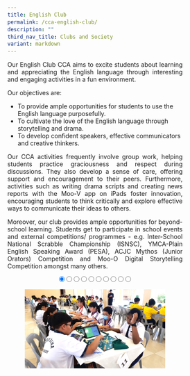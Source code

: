 ```yaml
---
title: English Club
permalink: /cca-english-club/
description: ""
third_nav_title: Clubs and Society
variant: markdown
---
```

<style>
* {
  margin: 0;
  padding: 0;
  box-sizing: border-box;
}

.slideshow-container {
  width: 100%;
  max-width: 700px;
  margin: auto;
  overflow: hidden;
  position: relative;
	text-align:center;
}

.slides {
  display: flex;
  transition: transform 0.5s ease; /* Smooth transition for sliding */
  width: 1000%; /* Adjust this to match the number of slides */
}

.slide {
  width: 10%; /* Each slide takes up 10% of the container (for 10 slides) */
  height: auto;
}

.slide img {
  width: 100%;
  height: auto;
  object-fit: cover;
  cursor: pointer; /* Make the images clickable */
}

/* Control the slide transition when the radio buttons are selected */
#slide1:checked ~ .slides {
  transform: translateX(0);
}

#slide2:checked ~ .slides {
  transform: translateX(-10%); /* Move to the second slide */
}

#slide3:checked ~ .slides {
  transform: translateX(-20%); /* Move to the third slide */
}

#slide4:checked ~ .slides {
  transform: translateX(-30%); /* Move to the fourth slide */
}

#slide5:checked ~ .slides {
  transform: translateX(-40%); /* Move to the fifth slide */
}

#slide6:checked ~ .slides {
  transform: translateX(-50%); /* Move to the sixth slide */
}

#slide7:checked ~ .slides {
transform: translateX(-60%); /* Move to the seventh slide */
}

#slide8:checked ~ .slides {
  transform: translateX(-70%); /* Move to the eighth slide */
}

#slide9:checked ~ .slides {
  transform: translateX(-80%); /* Move to the ninth slide */
}

#slide10:checked ~ .slides {
  transform: translateX(-90%); /* Move to the tenth slide */
}

/* Mobile Devices (up to 600px) */
@media (max-width: 600px) {
  .slide img {
    width: 100%;
    height: auto;
  }
}

/* Tablet devices (600px to 768px) */
@media (max-width: 768px) {
  .slide img {
    width: 100%;
    height: auto;
  }
}

/* Desktop devices (769px and above) */
@media (min-width: 769px) {
.slide img {
width: 80%;
height: auto;
}
}
</style>

<p style="text-align:justify">Our English Club CCA aims to excite students about learning and appreciating the English language through interesting and engaging activities in a fun environment. </p>
<span style="text-align:justify">Our objectives are:</span>
<ul>
<li>To provide ample opportunities for students to use the English language purposefully.</li>
<li>To cultivate the love of the English language through storytelling and drama.</li>
<li>To develop confident speakers, effective communicators and creative thinkers.</li>
</ul>
<p style="text-align:justify">Our CCA activities frequently involve group work, helping students practice graciousness and respect during discussions. They also develop a sense of care, offering support and encouragement to their peers. Furthermore, activities such as writing drama scripts and creating news reports with the Moo-V app on iPads foster innovation, encouraging students to think critically and explore effective ways to communicate their ideas to others.</p>
<p style="text-align:justify">Moreover, our club provides ample opportunities for beyond-school learning. Students get to participate in school events and external competitions/ programmes - e.g. Inter-School National Scrabble Championship (ISNSC), YMCA-Plain English Speaking Award (PESA), ACJC Mythos (Junior Orators) Competition and Moo-O Digital Storytelling Competition amongst many others. </p>

<div class="slideshow-container">
<input checked="" id="slide1" name="slide" type="radio">
<input id="slide2" name="slide" type="radio">
<input id="slide3" name="slide" type="radio">
<input id="slide4" name="slide" type="radio">
<input id="slide5" name="slide" type="radio">
<input id="slide6" name="slide" type="radio">
<input id="slide7" name="slide" type="radio">
<input id="slide8" name="slide" type="radio">
<input id="slide9" name="slide" type="radio">
<input id="slide10" name="slide" type="radio">
<p></p>
<div class="slides">
<label class="slide" for="slide2">
<img alt="Image 1" src="/images/CCA%20English%20Club/EC_01v.jpg">
</label>
<label class="slide" for="slide3">
<img alt="Image 2" src="/images/CCA%20English%20Club/EC_02v.jpg">
</label>
<label class="slide" for="slide4">
<img alt="Image 3" src="/images/CCA%20English%20Club/EC_03v.jpg">
</label>
<label class="slide" for="slide5">
<img alt="Image 4" src="/images/CCA%20English%20Club/EC_04v.jpg">
</label>
<label class="slide" for="slide6">
<img alt="Image 5" src="/images/CCA%20English%20Club/EC_05v.jpg">
</label>
<label class="slide" for="slide7">
<img alt="Image 6" src="/images/CCA%20English%20Club/EC_06v.jpg">
</label>
<label class="slide" for="slide8">
<img alt="Image 7" src="/images/CCA%20English%20Club/EC_07v.jpg">
</label>
<label class="slide" for="slide9">
<img alt="Image 8" src="/images/CCA%20English%20Club/EC_08v.jpg">
</label>
<label class="slide" for="slide10">
<img alt="Image 9" src="/images/CCA%20English%20Club/EC_09v.jpg">
</label>
<label class="slide" for="slide1">
<img alt="Image 10" src="/images/CCA%20English%20Club/EC_10v.jpg">
</label>
</div>
</div>